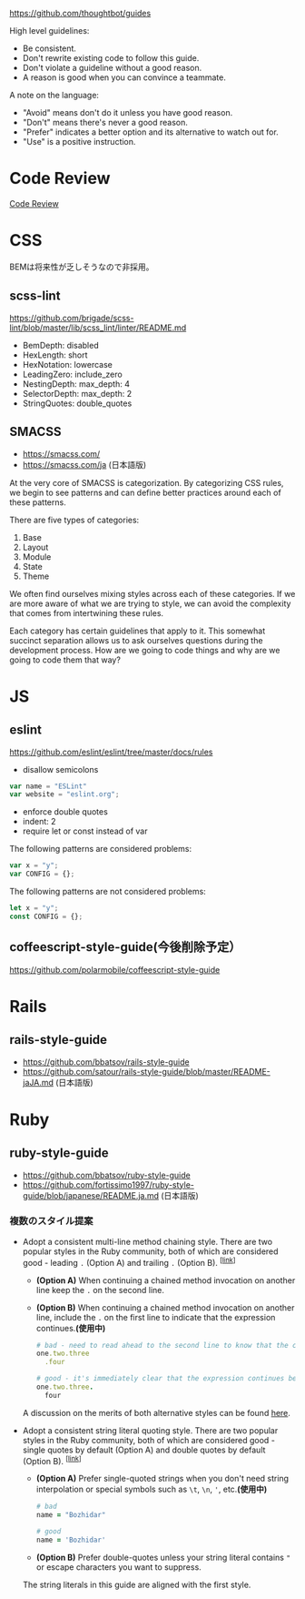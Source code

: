 https://github.com/thoughtbot/guides

High level guidelines:

* Be consistent.
* Don't rewrite existing code to follow this guide.
* Don't violate a guideline without a good reason.
* A reason is good when you can convince a teammate.

A note on the language:

* "Avoid" means don't do it unless you have good reason.
* "Don't" means there's never a good reason.
* "Prefer" indicates a better option and its alternative to watch out for.
* "Use" is a positive instruction.

# Code Review
[Code Review](/code_review)

# CSS
BEMは将来性が乏しそうなので非採用。

## scss-lint
https://github.com/brigade/scss-lint/blob/master/lib/scss_lint/linter/README.md
* BemDepth: disabled
* HexLength: short
* HexNotation: lowercase
* LeadingZero: include_zero
* NestingDepth: max_depth: 4
* SelectorDepth: max_depth: 2
* StringQuotes: double_quotes


## SMACSS
* https://smacss.com/
* https://smacss.com/ja (日本語版)

At the very core of SMACSS is categorization. By categorizing CSS rules, we begin to see patterns and can define better practices around each of these patterns.

There are five types of categories:

1. Base
2. Layout
3. Module
4. State
5. Theme

We often find ourselves mixing styles across each of these categories. If we are more aware of what we are trying to style, we can avoid the complexity that comes from intertwining these rules.

Each category has certain guidelines that apply to it. This somewhat succinct separation allows us to ask ourselves questions during the development process. How are we going to code things and why are we going to code them that way?

# JS
## eslint
https://github.com/eslint/eslint/tree/master/docs/rules
* disallow semicolons
```js
var name = "ESLint"
var website = "eslint.org";
```
* enforce double quotes
* indent: 2
* require let or const instead of var

The following patterns are considered problems:
```js
var x = "y";
var CONFIG = {};
```
The following patterns are not considered problems:
```js
let x = "y";
const CONFIG = {};
```

## coffeescript-style-guide(今後削除予定）
https://github.com/polarmobile/coffeescript-style-guide

# Rails
## rails-style-guide
* https://github.com/bbatsov/rails-style-guide
* https://github.com/satour/rails-style-guide/blob/master/README-jaJA.md (日本語版)

# Ruby
## ruby-style-guide 
* https://github.com/bbatsov/ruby-style-guide
* https://github.com/fortissimo1997/ruby-style-guide/blob/japanese/README.ja.md (日本語版)

### 複数のスタイル提案
* <a name="consistent-multi-line-chains"></a>
    Adopt a consistent multi-line method chaining style. There are two
    popular styles in the Ruby community, both of which are considered
    good - leading `.` (Option A) and trailing `.` (Option B).
<sup>[[link](#consistent-multi-line-chains)]</sup>

  * **(Option A)** When continuing a chained method invocation on
    another line keep the `.` on the second line.


  * **(Option B)** When continuing a chained method invocation on another line,
    include the `.` on the first line to indicate that the
    expression continues.**(使用中)**

    ```Ruby
    # bad - need to read ahead to the second line to know that the chain continues
    one.two.three
      .four

    # good - it's immediately clear that the expression continues beyond the first line
    one.two.three.
      four
    ```

  A discussion on the merits of both alternative styles can be found
  [here](https://github.com/bbatsov/ruby-style-guide/pull/176).

* <a name="consistent-string-literals"></a>
  Adopt a consistent string literal quoting style. There are two popular
  styles in the Ruby community, both of which are considered good - single
  quotes by default (Option A) and double quotes by default (Option B).
<sup>[[link](#consistent-string-literals)]</sup>

  * **(Option A)** Prefer single-quoted strings when you don't need
    string interpolation or special symbols such as `\t`, `\n`, `'`,
    etc.**(使用中)**

    ```Ruby
    # bad
    name = "Bozhidar"

    # good
    name = 'Bozhidar'
    ```

  * **(Option B)** Prefer double-quotes unless your string literal
    contains `"` or escape characters you want to suppress.

  The string literals in this guide are aligned with the first style.

